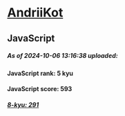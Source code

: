 # [AndriiKot](https://www.codewars.com/users/AndriiKot) 
## JavaScript
##### As of 2024-10-06 13:16:38 uploaded:
#### JavaScript rank: 5 kyu
#### JavaScript score: 593
##### [8-kyu: 291](https://github.com/AndriiKot/JavaScript__CodeWars/tree/main/kyu-8)
